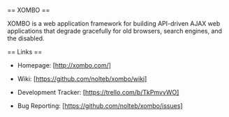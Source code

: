 == XOMBO ==

XOMBO is a web application framework for building API-driven AJAX web applications that degrade gracefully for old browsers, search engines, and the disabled.

== Links ==

* Homepage: [http://xombo.com/]

* Wiki: [https://github.com/nolteb/xombo/wiki]

* Development Tracker: [https://trello.com/b/TkPmvvWO]

* Bug Reporting: [https://github.com/nolteb/xombo/issues]

